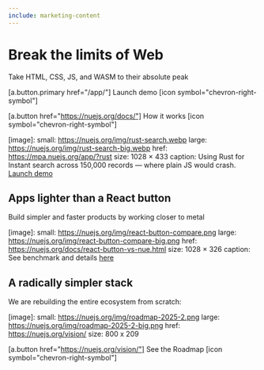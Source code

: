 ```yaml
---
include: marketing-content
---
```


# Break the limits of Web

Take HTML, CSS, JS, and WASM to their absolute peak


[a.button.primary href="/app/"]
  Launch demo [icon symbol="chevron-right-symbol"]

[a.button href="https://nuejs.org/docs/"]
  How it works [icon symbol="chevron-right-symbol"]

[image]:
  small: https://nuejs.org/img/rust-search.webp
  large: https://nuejs.org/img/rust-search-big.webp
  href: https://mpa.nuejs.org/app/?rust
  size: 1028 × 433
  caption: Using Rust for Instant search across 150,000 records — where plain JS would crash. [Launch demo](https://mpa.nuejs.org/app/?rust)



## Apps lighter than a React button

Build simpler and faster products by working closer to metal

[image]:
  small: https://nuejs.org/img/react-button-compare.png
  large: https://nuejs.org/img/react-button-compare-big.png
  href: https://nuejs.org/docs/react-button-vs-nue.html
  size: 1028 × 326
  caption: See benchmark and details [here](https://nuejs.org/docs/react-button-vs-nue.html)



## A radically simpler stack

We are rebuilding the entire ecosystem from scratch:

[image]:
  small: https://nuejs.org/img/roadmap-2025-2.png
  large: https://nuejs.org/img/roadmap-2025-2-big.png
  href: https://nuejs.org/vision/
  size: 800 x 209

[a.button href="https://nuejs.org/vision/"]
  See the Roadmap [icon symbol="chevron-right-symbol"]
